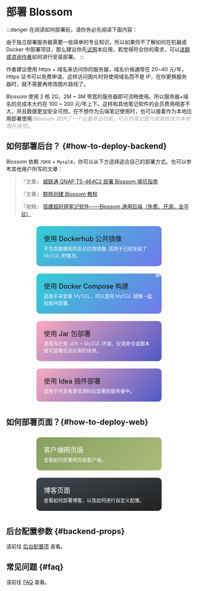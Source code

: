 <script setup lang="ts">
import { onMounted } from 'vue'
import { useRouter,withBase } from 'vitepress'
import { info } from '../../scripts/stat-api'

onMounted(() => {
  info()
})

const router = useRouter()

const toRoute = (route) => {
  router.go(withBase(route))
}

</script>

# 部署 Blossom

:::danger 在阅读如何部署前，请你务必先阅读下面内容：

由于独立部署服务器需要一些简单的专业知识，所以如果你不了解如何在机器或 Docker 中部署项目，那么建议你先[试用](../tryuse)本应用，若觉得符合你的需求，可以[进群或咨询作者](../about/contact)如何进行安装部署。
:::

作者建议使用 https + 域名来访问你的服务器，域名价格通常在 20~40 元/年，Https 证书可以免费申请，这样访问图片时将使用域名而不是 IP，在你更换服务器时，就不需要再修改图片路径了。

Blossom 使用 2 核 2G，2M ~ 3M 带宽的服务器即可流畅使用。所以服务器+域名的总成本大约在 100 ~ 200 元/年上下。这样和其他笔记软件的会员费用相差不大，并且数据更加安全可控。在不想作为云端笔记使用时，也可以接着作为本地应用部署使用<span style="color:#A9A9A9">(_Blossom 提供了一个全量导出功能，可以将笔记图片链接修改为本地图片路径_)。</span>

## 如何部署后台？ {#how-to-deploy-backend}

Blossom 依赖 `JDK8` + `Mysql8`，你可以从下方选择适合自己的部署方式。也可以参考其他用户所写的文章：

> 『文章』 [威联通 QNAP TS-464C2 部署 Blossom 填坑指南](https://mp.weixin.qq.com/s/oWiP8hM-OcVXiGMLsJf6KQ)
>
> 『文章』 [群晖创建 Blossom 教程](./backend-nas-qunhui)
>
> 『视频』 [搭建超好用笔记软件——Blossom 通用后端（免费、开源，全平台）](https://www.bilibili.com/video/BV1fC4y1c7iQ/)

<div class="deploy-type">
  <div class="item docker" @click="toRoute('/guide/deploy/backend-docker')">
    <div class="title">使用 Dockerhub 公共镜像</div>
    <p class="desc">不包含数据库的后台应用镜像, 适用于已经安装了 MySQL 的情况。</p>
  </div>
  <div class="item docker" @click="toRoute('/guide/deploy/backend-docker-compose')">
    <div class="title">使用 Docker Compose 构建</div>
    <p class="desc">适用于未安装 MySQL，可以连同 MySQL 镜像一起拉取并部署。</p>
    <div class="tag">推荐</div>
  </div>
</div>

<div class="deploy-type">
  <div class="item idea" @click="toRoute('/guide/deploy/backend-jar')">
    <div class="title">使用 Jar 包部署</div>
    <p class="desc">适用与已有 JDK + MySQL 环境，仅用命令或脚本就可部署后台应用的场景。</p>
  </div>
  <div class="item idea" @click="toRoute('/guide/deploy/backend-idea')">
    <div class="title">使用 Idea 插件部署</div>
    <p class="desc">适用于开发者更改源码后部署到服务器中。</p>
  </div>
</div>

<div class="deploy-type">
</div>

## 如何部署页面？{#how-to-deploy-web}

<div class="deploy-type">
  <div class="item client" @click="toRoute('/guide/deploy/client')">
    <div class="title">客户端网页版</div>
    <p class="desc">查看如何部署网页版客户端。</p>
  </div>
  <div class="item blog" @click="toRoute('/guide/deploy/blog')">
    <div class="title">博客页面</div>
    <p class="desc">查看如何部署博客，以及如何进行自定义配置。</p>
  </div>
</div>

## 后台配置参数 {#backend-props}

请前往 [后台配置项](./backend-props) 查看。

## 常见问题 {#faq}

请前往 [FAQ](./faq) 查看。

<style scoped>
.deploy-type {
  display: flex;
  flex-direction: row;
  justify-content: space-around;
  align-content: flex-start;
  flex-wrap: wrap;
}

.deploy-type .item {
  border-radius: 10px;
  width: 300px;
  padding: 20px;
  margin: 10px 0;
  transition: 0.3s;
  cursor: pointer;
  transition: box-shadow 0.3s;
  position: relative;
}

.deploy-type .item:hover {
  box-shadow: 0 0 5px #939393;
}

.deploy-type .item .title {
  font-size: 18px;
  font-weight:500;
}

.deploy-type .item .tag {
  position: absolute;
  font-size:14px;
  top:-10px;
  right:-20px;
  color: #FFFFFF;
  padding: 2px 10px;
  background-color:var(--vp-c-indigo-3);
  border-radius: 20px;
}

.deploy-type .desc {
  font-size: 13px;
  color: #FFFFFF;
  margin:5px 0 0 0;
  font-weight:300;
}


.deploy-type .docker {
  background: #1C8DEA2D;
  background-image:linear-gradient(135deg,#33CFD4,#5151E5C0);
}

.deploy-type .idea {
  background: #D333561E;
  background-image:linear-gradient(135deg,#FD658673,#0D24B9B9);
}

.deploy-type .client {
  background-image: linear-gradient(135deg,#869F61,#acbb78);
}

.deploy-type .client .title {
  color: #ffffff;
}

.deploy-type .blog {
  background-image: linear-gradient(to bottom right, #3e464e, #212121);
}

.deploy-type .blog .title {
  color: #ffffff;
}
</style>
